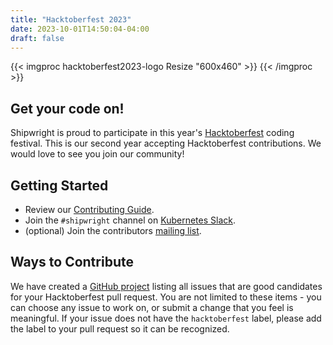 ```yaml
---
title: "Hacktoberfest 2023"
date: 2023-10-01T14:50:04-04:00
draft: false
---
```


{{< imgproc hacktoberfest2023-logo Resize "600x460" >}} 
{{< /imgproc >}}

## Get your code on!

Shipwright is proud to participate in this year's [Hacktoberfest](https://hacktoberfest.com) coding festival.
This is our second year accepting Hacktoberfest contributions.
We would love to see you join our community!

## Getting Started

* Review our [Contributing Guide](https://github.com/shipwright-io/.github/blob/main/CONTRIBUTING.md).
* Join the `#shipwright` channel on [Kubernetes Slack](https://kubernetes.slack.com/messages/shipwright).
* (optional) Join the contributors [mailing list](https://lists.shipwright.io/archives/list/shipwright-dev@lists.shipwright.io/).


## Ways to Contribute

We have created a [GitHub project](https://github.com/orgs/shipwright-io/projects/7) listing all issues that are good candidates for your Hacktoberfest pull request.
You are not limited to these items - you can choose any issue to work on, or submit a change that you feel is meaningful.
If your issue does not have the `hacktoberfest` label, please add the label to your pull request so it can be recognized.
